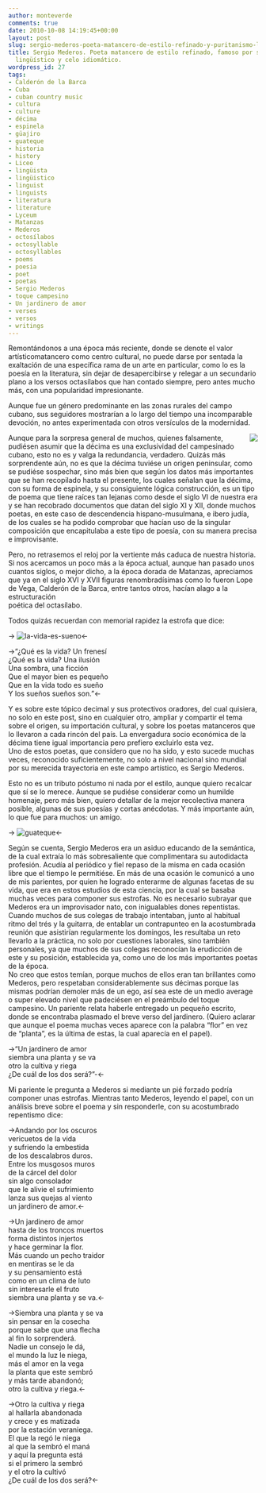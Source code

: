 ```yaml
---
author: monteverde
comments: true
date: 2010-10-08 14:19:45+00:00
layout: post
slug: sergio-mederos-poeta-matancero-de-estilo-refinado-y-puritanismo-linguistico
title: Sergio Mederos. Poeta matancero de estilo refinado, famoso por su puritanismo
  lingüístico y celo idiomático.
wordpress_id: 27
tags:
- Calderón de la Barca
- Cuba
- cuban country music
- cultura
- culture
- décima
- espinela
- güajiro
- guateque
- historia
- history
- Liceo
- lingüista
- lingüistico
- linguist
- linguists
- literatura
- literature
- Lyceum
- Matanzas
- Mederos
- octosílabos
- octosyllable
- octosyllables
- poems
- poesia
- poet
- poetas
- Sergio Mederos
- toque campesino
- Un jardinero de amor
- verses
- versos
- writings
---
```

Remontándonos a una época más reciente, donde se denote el valor artísticomatancero como centro cultural, no puede darse por sentada la exaltación de una específica rama de un arte en particular, como lo es la poesía en la literatura, sin dejar de desapercibirse y relegar a un secundario plano a los versos octasílabos que han contado siempre, pero antes mucho más, con una popularidad impresionante. 

Aunque fue un género predominante en las zonas rurales del campo cubano, sus seguidores mostrarían a lo largo del tiempo una incomparable devoción, no antes experimentada con otros versículos de la modernidad.

<img align="right" src="http://cubamatanzas.files.wordpress.com/2012/05/guajiros.jpg?w=227&h=300">
Aunque para la sorpresa general de muchos, quienes falsamente, pudiésen asumir que la décima es una exclusividad del campesinado cubano, esto no es y valga la redundancia, verdadero. Quizás más sorprendente aún, no es que la décima tuviése un origen peninsular, como se pudiése sospechar, sino más bien que según los datos más importantes que se han recopilado hasta el presente, los cuales señalan que la décima, con su forma de espinela, y su consiguiente lógica construcción, es un tipo de poema que tiene raíces tan lejanas como desde el siglo VI de nuestra era y se han recobrado documentos que datan del siglo XI y XII, donde muchos poetas, en este caso de descendencia hispano-musulmana, e ibero judía, de los cuales se ha podido comprobar que hacían uso de la singular composición que encapitulaba a este tipo de poesía, con su manera precisa e improvisante.

Pero, no retrasemos el reloj por la vertiente más caduca de nuestra historia. Si nos acercamos un poco más a la época actual, aunque han pasado unos cuantos siglos, o mejor dicho, a la época dorada de Matanzas, apreciamos que ya en el siglo XVI y XVII figuras renombradísimas como lo fueron Lope de Vega, Calderón de la Barca, entre tantos otros, hacían alago a la estructuración  
poética del octasílabo.

Todos quizás recuerdan con memorial rapidez la estrofa que dice:

-> ![la-vida-es-sueno](http://cubamatanzas.files.wordpress.com/2012/05/la_vida_es_sueno.jpg)<-


->“¿Qué es la vida? Un frenesí  
¿Qué es la vida? Una ilusión  
Una sombra, una ficción  
Que el mayor bien es pequeño  
Que en la vida todo es sueño  
Y los sueños sueños son.”<-

Y es sobre este tópico decimal y sus protectivos oradores, del cual quisiera, no solo en este post, sino en cualquier otro, ampliar y compartir el tema sobre el origen, su importación cultural, y sobre los poetas matanceros que lo llevaron a cada rincón del país. La envergadura socio económica de la décima tiene igual importancia pero prefiero excluirlo esta vez.  
Uno de estos poetas, que considero que no ha sido, y esto sucede muchas veces, reconocido suficientemente, no solo a nivel nacional sino mundial por su merecida trayectoria en este campo artístico, es Sergio Mederos.

Esto no es un tributo póstumo ni nada por el estilo, aunque quiero recalcar que sí se lo merece. Aunque se pudiése considerar como un humilde homenaje, pero más bien, quiero detallar de la mejor recolectiva manera posible, algunas de sus poesías y cortas anécdotas. Y más importante aún, lo que fue para muchos: un amigo.

-> ![guateque](http://cubamatanzas.files.wordpress.com/2012/05/guateque.jpg?w=150&h=147)<-


Según se cuenta, Sergio Mederos era un asiduo educando de la semántica, de la cual extraía lo más sobresaliente que complimentara su autodidacta profesión. Acudía al periódico y fiel repaso de la misma en cada ocasión libre que el tiempo le permitiése. En más de una ocasión le comunicó a uno de mis parientes, por quien he logrado enterarme de algunas facetas de su vida, que era en estos estudios de esta ciencia, por la cual se basaba muchas veces para  componer sus estrofas.
No es necesario subrayar que Mederos era un improvisador nato, con inigualables dones repentistas. Cuando muchos de sus colegas  de trabajo intentaban, junto al habitual ritmo del trés y la guitarra, de entablar un contrapunteo en la acostumbrada reunión que asistirían regularmente los domingos, les resultaba un reto llevarlo a la práctica, no solo por cuestiones laborales, sino también personales, ya que muchos de sus colegas reconocían la erudicción de este y su posición, establecida ya, como uno de los más importantes poetas de la época.  
No creo que estos temían, porque muchos de ellos eran tan brillantes como Mederos, pero respetaban considerablemente sus décimas porque las mismas podrían demoler más de un ego, así sea este de un medio average o super elevado nivel que padeciésen en el preámbulo del toque campesino.
Un pariente relata haberle entregado un pequeño escrito, donde se encontraba plasmado el breve verso del jardinero. (Quiero aclarar que aunque el poema muchas veces aparece con la palabra “flor” en vez de “planta”, es la última de estas, la cual aparecía en el papel).

->“Un jardinero de amor  
siembra una planta y se va  
otro la cultiva y riega  
¿De cuál de los dos será?”-<-

Mi pariente le pregunta a Mederos si mediante un pié forzado podría componer unas estrofas. Mientras tanto Mederos, leyendo el papel, con un análisis breve sobre el poema y sin responderle, con su acostumbrado repentismo dice:

->Andando por los oscuros  
vericuetos de la vida  
y sufriendo la embestida  
de los descalabros duros.  
Entre los musgosos muros  
de la cárcel del dolor  
sin algo consolador  
que le alivie el sufrimiento  
lanza sus quejas al viento  
un jardinero de amor.<-

->Un jardinero de amor  
hasta de los troncos muertos  
forma distintos injertos  
y hace germinar la flor.  
Más cuando un pecho traidor  
en mentiras se le da  
y su pensamiento está  
como en un clima de luto  
sin interesarle el fruto  
siembra una planta y se va.<-

->Siembra una planta y se va  
sin pensar en la cosecha  
porque sabe que una flecha  
al fin lo sorprenderá.  
Nadie un consejo le dá,  
el mundo la luz le niega,  
más el amor en la vega  
la planta que este sembró  
y más tarde abandonó;  
otro la cultiva y riega.<-

->Otro la cultiva y riega  
al hallarla abandonada  
y crece y es matizada  
por la estación veraniega.  
El que la regó le niega  
al que la sembró el maná  
y aquí la pregunta está  
si el primero la sembró  
y el otro la cultivó  
¿De cuál de los dos será?<-
  
